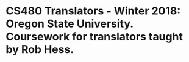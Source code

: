 # CS480 Translators - Winter 2018: Oregon State University. Coursework for translators taught by Rob Hess.
